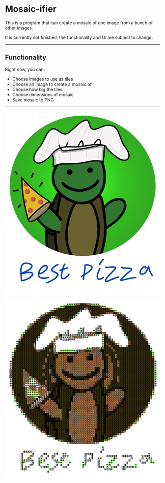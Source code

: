 # Mosaic-ifier
This is a program that can create a mosaic of one image from a bunch of other images.

It is currently not finished, the functionality and UI are subject to change.

---

## Functionality

Right now, you can:
 - Choose images to use as tiles
 - Choose an image to create a mosaic of
 - Choose how big the tiles
 - Choose dimensions of mosaic
 - Save mosaic to PNG

---

![Example Mosaic Input](/readmeStuff/bestpizza.png)

![Example Mosaic Output](/readmeStuff/bpM.png)

